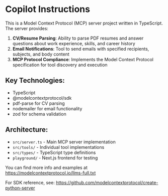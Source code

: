 # Copilot Instructions

<!-- Use this file to provide workspace-specific custom instructions to Copilot. For more details, visit https://code.visualstudio.com/docs/copilot/copilot-customization#_use-a-githubcopilotinstructionsmd-file -->

This is a Model Context Protocol (MCP) server project written in TypeScript. The server provides:

1. **CV/Resume Parsing**: Ability to parse PDF resumes and answer questions about work experience, skills, and career history
2. **Email Notifications**: Tool to send emails with specified recipients, subjects, and body content
3. **MCP Protocol Compliance**: Implements the Model Context Protocol specification for tool discovery and execution

## Key Technologies:
- TypeScript
- @modelcontextprotocol/sdk
- pdf-parse for CV parsing
- nodemailer for email functionality
- zod for schema validation

## Architecture:
- `src/server.ts` - Main MCP server implementation
- `src/tools/` - Individual tool implementations
- `src/types/` - TypeScript type definitions
- `playground/` - Next.js frontend for testing

You can find more info and examples at https://modelcontextprotocol.io/llms-full.txt

For SDK reference, see: https://github.com/modelcontextprotocol/create-python-server
